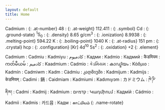 ```yaml
---
layout: default
title: Home
---
```


Cadmium
: {: .at-number} 48
: {: .at-weight} 112.411
: {: .symbol} Cd
: {: .ground-state} <span><sup>1</sup>S<sub>0</sub></span>
: {: .density} 8.65 g/cm<sup>3</sup>
: {: .ionization} 8.9938
: {: .melting-point} 594.22 K
: {: .boiling-point} 1040 K
: {: .at-radius} 151 pm
: {: .crystal} hcp
: {: .configuration} <span>\[Kr\] 4d<sup>10</sup> 5s<sup>2</sup></span>
: {: .oxidation} +2
{: .element}

Cadmium
: Cadmiu
: Kadmiyu
: كادميوم
: Кадми
: Kadmio
: Кадмий
: कैडमियम
: ကတ်မီယမ်
: کادمیم
: Kaadmium
: Cadmio
: કેડમિયમ
: കാഡ്മിയം
: Κάδμιο
: Kadmín
: Cadmiwm
: Kadm
: Càdmiu
: კადმიუმი
: Kadmijum
: Kadmijs
: केडमियम्
: Cadimi
: 鎘
: Caidmiam
: Kadmiumi
: Kadɩmɩyɔm
: カドミウム
: ཁེ་ཌི་ནིམ།
: Cadmi
: Kadmij
: Kadmium
: קדמיום
: Կադմիում
: Кадмій
: Cádmio
: Kadmii
: Kadmis
: 카드뮴
: Кадм
: காட்மியம்
{: .name-rotate}

<script>(function($){
    $.fn.extend({ 
        rotaterator: function(options) {
 
            var defaults = {
                fadeSpeed: 1000,
                pauseSpeed: 0,
				child:null
            };
             
            var options = $.extend(defaults, options);
         
            return this.each(function() {
                  var o = options;
                  var obj = $(this);                
                  var items = $(obj.children(), obj);
				  items.each(function() {$(this).hide();})
				  if(!o.child){var next = $(obj).children(':first');
				  }else{var next = o.child;
				  }
				  $(next).fadeIn(o.fadeSpeed, function() {
						$(next).delay(o.pauseSpeed).fadeOut(o.fadeSpeed, function() {
							var next = $(this).next();
							if (next.length == 0){
									next = $(obj).children(':first');
							}
							$(obj).rotaterator({child : next, fadeSpeed : o.fadeSpeed, pauseSpeed : o.pauseSpeed});
						})
					});
            });
        }
    });
})(jQuery);

 $(document).ready(function() {
        $('.name-rotate').rotaterator({fadeSpeed:500, pauseSpeed:100});
		$('.name-rotate').removeClass('hidden');
 });
 </script>